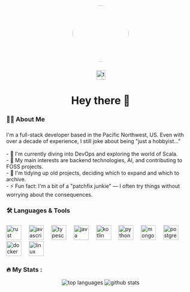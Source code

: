<div align="center">
  <img height="150" src="https://cdn.discordapp.com/attachments/1293281302258126954/1300869031263338556/image.png?ex=67226832&is=672116b2&hm=c8b125863718d5267447ddbfadf1e41790dfe0fffd67cd38e8e3f07ee8464afd&" style="border-radius: 50%;" />
</div>

###

<div align="center">
  <a href="https://www.twitch.tv/yumshotrs">
    <img src="https://img.shields.io/static/v1?message=Twitch&logo=twitch&label=&color=9146FF&logoColor=white&labelColor=&style=for-the-badge" height="25" alt="twitch logo"  />
  </a>
</div>

###

<h1 align="center">Hey there 👋</h1>

###

<h3 align="left">👩‍💻  About Me</h3>

###

<p align="left">I'm a full-stack developer based in the Pacific Northwest, US. Even with over a decade of experience, I still joke about being "just a hobbyist..."<br><br>
- 🔭 I'm currently diving into DevOps and exploring the world of Scala.<br>
- 🌱 My main interests are backend technologies, AI, and contributing to FOSS projects.<br>
- 📂 I'm tidying up old projects, deciding which to expand and which to archive.<br>
- ⚡ Fun fact: I'm a bit of a "patchfix junkie" — I often try things without worrying about the consequences.</p>

###

<h3 align="left">🛠 Languages & Tools</h3>

###

<div align="left">
  <img src="https://cdn.jsdelivr.net/gh/devicons/devicon/icons/rust/rust-original.svg" height="40" alt="rust logo"  />
  <img width="12" />
  <img src="https://cdn.jsdelivr.net/gh/devicons/devicon/icons/javascript/javascript-original.svg" height="40" alt="javascript logo"  />
  <img width="12" />
  <img src="https://cdn.jsdelivr.net/gh/devicons/devicon/icons/typescript/typescript-original.svg" height="40" alt="typescript logo"  />
  <img width="12" />
  <img src="https://cdn.jsdelivr.net/gh/devicons/devicon/icons/java/java-original.svg" height="40" alt="java logo"  />
  <img width="12" />
  <img src="https://cdn.jsdelivr.net/gh/devicons/devicon/icons/kotlin/kotlin-original.svg" height="40" alt="kotlin logo"  />
  <img width="12" />
  <img src="https://cdn.jsdelivr.net/gh/devicons/devicon/icons/python/python-original.svg" height="40" alt="python logo"  />
  <img width="12" />
  <img src="https://cdn.jsdelivr.net/gh/devicons/devicon/icons/mongodb/mongodb-original-wordmark.svg" height="40" alt="mongodb logo"  />
  <img width="12" />
  <img src="https://cdn.jsdelivr.net/gh/devicons/devicon@latest/icons/postgresql/postgresql-original.svg" height="40" alt="postgress logo"  />        
  <img width="12" />
  <img src="https://cdn.jsdelivr.net/gh/devicons/devicon/icons/docker/docker-original.svg" height="40" alt="docker logo"  />
  <img width="12" />
  <img src="https://cdn.jsdelivr.net/gh/devicons/devicon/icons/linux/linux-original.svg" height="40" alt="linux logo"  />
</div>

###

<h3 align="left">🔥   My Stats :</h3>

<div align="center">
  <img src="https://github-readme-stats.vercel.app/api/top-langs/?username=THROATPIES&layout=compact&theme=dark" alt="top languages" />
  <img src="https://github-readme-stats.vercel.app/api?username=THROATPIES&show_icons=true&theme=dark" alt="github stats" />

</div>

### 
